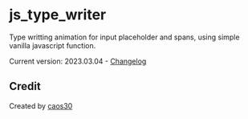 # js_type_writer
Type writting animation for input placeholder and spans, using simple vanilla javascript function.

Current version: 2023.03.04 - [Changelog](/CHANGELOG.TXT)

## Credit

Created by [caos30](https://github.com/caos30)

